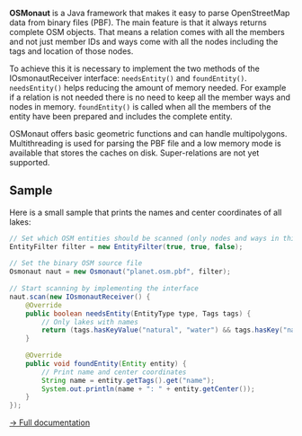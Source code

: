 **OSMonaut** is a Java framework that makes it easy to parse OpenStreetMap data from binary files (PBF). The main feature is that it always returns complete OSM objects. That means a relation comes with all the members and not just member IDs and ways come with all the nodes including the tags and location of those nodes.

To achieve this it is necessary to implement the two methods of the IOsmonautReceiver interface: `needsEntity()` and `foundEntity()`. `needsEntity()` helps reducing the amount of memory needed. For example if a relation is not needed there is no need to keep all the member ways and nodes in memory. `foundEntity()` is called when all the members of the entity have been prepared and includes the complete entity.

OSMonaut offers basic geometric functions and can handle multipolygons. Multithreading is used for parsing the PBF file and a low memory mode is available that stores the caches on disk. Super-relations are not yet supported.

## Sample ##

Here is a small sample that prints the names and center coordinates of all lakes:

```java
// Set which OSM entities should be scanned (only nodes and ways in this case)
EntityFilter filter = new EntityFilter(true, true, false);
	
// Set the binary OSM source file
Osmonaut naut = new Osmonaut("planet.osm.pbf", filter);
	
// Start scanning by implementing the interface
naut.scan(new IOsmonautReceiver() {
	@Override
	public boolean needsEntity(EntityType type, Tags tags) {
		// Only lakes with names
		return (tags.hasKeyValue("natural", "water") && tags.hasKey("name"));
	}
	
	@Override
	public void foundEntity(Entity entity) {
		// Print name and center coordinates
		String name = entity.getTags().get("name");
		System.out.println(name + ": " + entity.getCenter());
	}
});
```

[→ Full documentation](http://docs.morbz.de/osmonaut/)
